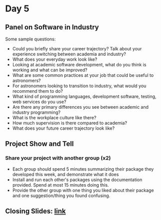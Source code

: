 # Day 5

## Panel on Software in Industry

Some sample questions:

  * Could you briefly share your career trajectory? Talk about your experience switching between academia and industry?
  * What does your everyday work look like?
  * Looking at academic software development, what do you think is working and what can be improved?
  * What are some common practices at your job that could be useful to astronomers?
  * For astronomers looking to transition to industry, what would you recommend them to do?
  * What kind of programming languages, development software, testing, web services do you use?
  * Are there any primary differences you see between academic and industry programming?
  * What is the workplace culture like there? 
  * How much supervision is there compared to academia?
  * What does your future career trajectory look like?


## Project Show and Tell

### Share your project with another group (x2)

  * Each group should spend 5 minutes summarizing their package they developed this week, and demonstrate what it does
  * Install and run each other's packages using the documentation provided. Spend at most 15 minutes doing this. 
  * Provide the other group with one thing you liked about their package and one suggestion/thing you found confusing.

## Closing Slides: [link](https://docs.google.com/presentation/d/1q_ptHePGqX_bq3trEPiy0jZr4fLZ6M1JfIdjAwGAmkA/edit?usp=sharing)

  
